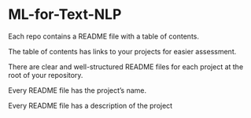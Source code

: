 # ML-for-Text-NLP

Each repo contains a README file with a table of contents.

The table of contents has links to your projects for easier assessment.

There are clear and well-structured README files for each project at the root of your repository.

Every README file has the project’s name.

Every README file has a description of the project
